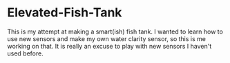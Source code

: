 # Elevated-Fish-Tank
This is my attempt at making a smart(ish) fish tank. I wanted to learn how to use new sensors and make my own water clarity sensor, so this is me working on that. It is really an excuse to play with new sensors I haven't used before. 
